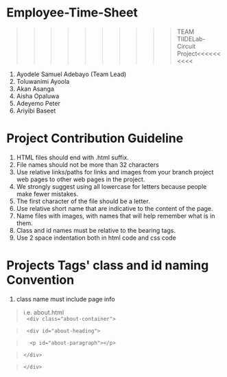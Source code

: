 # Employee-Time-Sheet

>>>>>>>>>>TEAM TIIDELab-Circuit Project<<<<<<<<<<

1. Ayodele Samuel Adebayo (Team Lead)
2. Toluwanimi Ayoola
3. Akan Asanga
4. Aisha Opaluwa
5. Adeyemo Peter
6. Ariyibi Baseet


# Project Contribution Guideline

1. HTML files should end with .html suffix. 
2. File names should not be more than 32 characters
3. Use relative links/paths for links and images from your branch project web pages to other web pages in the project.
4. We strongly suggest using all lowercase for letters because people make fewer mistakes.
5. The first character of the file should be a letter.
6. Use relative short name that are indicative to the content of the page.
7. Name files with images, with names that will help remember what is in them.
8. Class and id names must be relative to the bearing tags. 
9. Use 2 space indentation both in html code and css code

# Projects Tags' class and id naming Convention

1. class name must include page info  
> i.e. about.html   
``  <div class="about-container">  ``  
  
>  ``  <div id="about-heading">  ``  
  
 >   ``  <p id="about-paragraph"></p>``  
    
  >  ``</div>``  
    
   > ``</div>``
  
